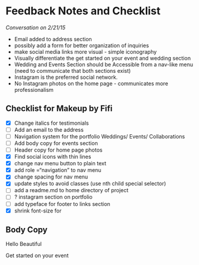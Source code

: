 # Feedback Notes and Checklist
*Conversation on 2/21/15*
- Email added to address section
- possibly add a form for better organization of inquiries
- make social media links more visual - simple iconography
- Visually differentiate the get started on your event and wedding section
- Wedding and Events Section should be Accessible from a nav-like menu (need to communicate that both sections exist)
- Instagram is the preferred social network.
- No Instagram photos on the home page - communicates more professionalism

## Checklist for Makeup by Fifi
- [x] Change italics for testimonials
- [ ] Add an email to the address
- [ ] Navigation system for the portfolio Weddings/ Events/ Collaborations
- [ ] Add body copy for events section
- [ ] Header copy for home page photos
- [x] Find social icons with thin lines
- [x] change nav menu button to plain text
- [x] add role =“navigation” to nav menu
- [x] change spacing for nav menu
- [x] update styles to avoid classes (use nth child special selector)
- [ ] add a readme.md to home directory of project
- [ ] ? instagram section on portfolio
- [ ] add typeface for footer to links section
- [x] shrink font-size for <p>

## Body Copy
Hello Beautiful

Get started on your event
